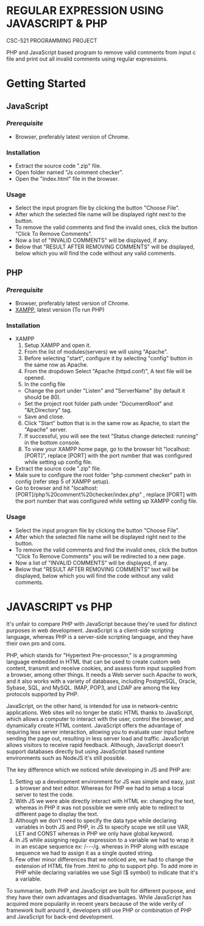 #
# REGULAR EXPRESSION USING JAVASCRIPT &amp; PHP

CSC-521 PROGRAMMING PROJECT

PHP and JavaScript based program to remove valid comments from input c file and print out all invalid comments using regular expressions.


# Getting Started


## JavaScript

###

### _Prerequisite_

- Browser, preferably latest version of Chrome.

### Installation

- Extract the source code &quot;.zip&quot; file.
- Open folder named &quot;Js comment checker&quot;.
- Open the &quot;index.html&quot; file in the browser.

### Usage

- Select the input program file by clicking the button &quot;Choose File&quot;.
- After which the selected file name will be displayed right next to the button.
- To remove the valid comments and find the invalid ones, click the button &quot;Click To Remove Comments&quot;.
- Now a list of &quot;INVALID COMMENTS&quot; will be displayed, if any.
- Below that &quot;RESULT AFTER REMOVING COMMENTS&quot; will be displayed, below which you will find the code without any valid comments.

## PHP

###

### _Prerequisite_

- Browser, preferably latest version of Chrome.
- [XAMPP](https://www.apachefriends.org/download.html), latest version (To run PHP)

### Installation

- XAMPP
  1. Setup XAMPP and open it.
  2. From the list of modules(servers) we will using &quot;Apache&quot;.
  3. Before selecting &quot;start&quot;, configure it by selecting &quot;config&quot; button in the same row as Apache.
  4. From the dropdown Select &quot;Apache (httpd.conf)&quot;, A text file will be opened.
  5. In the config file
    - Change the port under &quot;Listen&quot; and &quot;ServerName&quot; (by default it should be 80).
    - Set the project root folder path under &quot;DocumentRoot&quot; and &quot;\&lt;Directory&quot; tag.
    - Save and close.
  6. Click &quot;Start&quot; button that is in the same row as Apache, to start the &quot;Apache&quot; server.
  7. If successful, you will see the text &quot;Status change detected: running&quot; in the bottom console.
  8. To view your XAMPP home page, go to the browser hit &quot;localhost:[PORT]&quot;, replace [PORT] with the port number that was configured while setting up config file.
- Extract the source code &quot;.zip&quot; file.
- Male sure to configure the root folder &quot;php comment checker&quot; path in config (refer step 5 of XAMPP setup).
- Go to browser and hit &quot;localhost:[PORT]/php%20comment%20checker/index.php&quot; , replace [PORT] with the port number that was configured while setting up XAMPP config file.

### Usage

- Select the input program file by clicking the button &quot;Choose File&quot;.
- After which the selected file name will be displayed right next to the button.
- To remove the valid comments and find the invalid ones, click the button &quot;Click To Remove Comments&quot; you will be redirected to a new page.
- Now a list of &quot;INVALID COMMENTS&quot; will be displayed, if any.
- Below that &quot;RESULT AFTER REMOVING COMMENTS&quot; text will be displayed, below which you will find the code without any valid comments.




# JAVASCRIPT vs PHP

It&#39;s unfair to compare PHP with JavaScript because they&#39;re used for distinct purposes in web development. JavaScript is a client-side scripting language, whereas PHP is a server-side scripting language, and they have their own pro and cons.

PHP, which stands for &quot;Hypertext Pre-processor,&quot; is a programming language embedded in HTML that can be used to create custom web content, transmit and receive cookies, and assess form input supplied from a browser, among other things. It needs a Web server such Apache to work, and it also works with a variety of databases, including PostgreSQL, Oracle, Sybase, SQL, and MySQL. IMAP, POP3, and LDAP are among the key protocols supported by PHP.

JavaScript, on the other hand, is intended for use in network-centric applications. Web sites will no longer be static HTML thanks to JavaScript, which allows a computer to interact with the user, control the browser, and dynamically create HTML content. JavaScript offers the advantage of requiring less server interaction, allowing you to evaluate user input before sending the page out, resulting in less server load and traffic. JavaScript allows visitors to receive rapid feedback. Although, JavaScript doesn&#39;t support databases directly but using JavaScript based runtime environments such as NodeJS it&#39;s still possible.

The key difference which we noticed while developing in JS and PHP are:

1. Setting up a development environment for JS was simple and easy, just a browser and text editor. Whereas for PHP we had to setup a local server to test the code.
2. With JS we were able directly interact with HTML ex: changing the text, whereas in PHP it was not possible we were only able to redirect to different page to display the text.
3. Although we don&#39;t need to specify the data type while declaring variables in both JS and PHP, in JS to specify scope we still use VAR, LET and CONST whereas in PHP we only have global keyword.
4. In JS while assigning regular expression to a variable we had to wrap it in an escape sequence ex: /---/g. whereas in PHP along with escape sequence we had to assign it as a single quoted string.
5. Few other minor differences that we noticed are, we had to change the extension of HTML file from .html to .php to support php. To add more in PHP while declaring variables we use Sigil ($ symbol) to indicate that it&#39;s a variable.

To summarise, both PHP and JavaScript are built for different purpose, and they have their own advantages and disadvantages. While JavaScript has acquired more popularity in recent years because of the wide verity of framework built around it, developers still use PHP or combination of PHP and JavaScript for back-end development.
